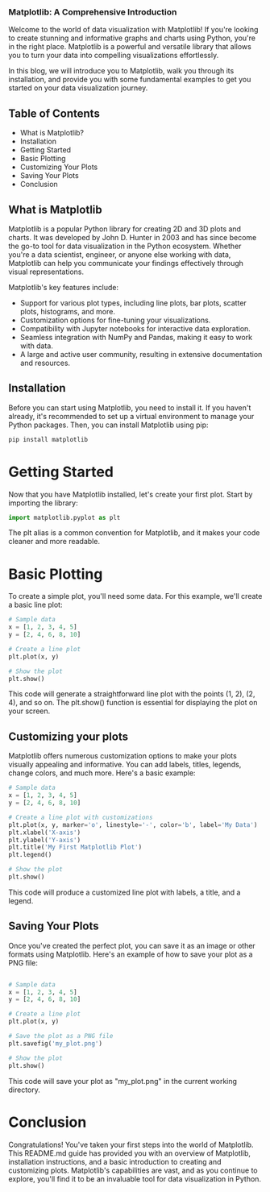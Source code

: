 ### Matplotlib: A Comprehensive Introduction

Welcome to the world of data visualization with Matplotlib! If you're looking to create stunning and informative graphs and charts using Python, you're in the right place. Matplotlib is a powerful and versatile library that allows you to turn your data into compelling visualizations effortlessly.

In this blog, we will introduce you to Matplotlib, walk you through its installation, and provide you with some fundamental examples to get you started on your data visualization journey.

## Table of Contents

- What is Matplotlib?
- Installation
- Getting Started
- Basic Plotting
- Customizing Your Plots
- Saving Your Plots
- Conclusion

## What is Matplotlib

Matplotlib is a popular Python library for creating 2D and 3D plots and charts. It was developed by John D. Hunter in 2003 and has since become the go-to tool for data visualization in the Python ecosystem. Whether you're a data scientist, engineer, or anyone else working with data, Matplotlib can help you communicate your findings effectively through visual representations.

Matplotlib's key features include:

- Support for various plot types, including line plots, bar plots, scatter plots, histograms, and more.
- Customization options for fine-tuning your visualizations.
- Compatibility with Jupyter notebooks for interactive data exploration.
- Seamless integration with NumPy and Pandas, making it easy to work with data.
- A large and active user community, resulting in extensive documentation and resources.

## Installation

Before you can start using Matplotlib, you need to install it. If you haven't already, it's recommended to set up a virtual environment to manage your Python packages. Then, you can install Matplotlib using pip:

```python
pip install matplotlib
```

# Getting Started

Now that you have Matplotlib installed, let's create your first plot. Start by importing the library:

```python
import matplotlib.pyplot as plt
```

The plt alias is a common convention for Matplotlib, and it makes your code cleaner and more readable.

# Basic Plotting

To create a simple plot, you'll need some data. For this example, we'll create a basic line plot:

```python
# Sample data
x = [1, 2, 3, 4, 5]
y = [2, 4, 6, 8, 10]

# Create a line plot
plt.plot(x, y)

# Show the plot
plt.show()

```

This code will generate a straightforward line plot with the points (1, 2), (2, 4), and so on. The plt.show() function is essential for displaying the plot on your screen.

## Customizing your plots

Matplotlib offers numerous customization options to make your plots visually appealing and informative. You can add labels, titles, legends, change colors, and much more. Here's a basic example:

```python
# Sample data
x = [1, 2, 3, 4, 5]
y = [2, 4, 6, 8, 10]

# Create a line plot with customizations
plt.plot(x, y, marker='o', linestyle='-', color='b', label='My Data')
plt.xlabel('X-axis')
plt.ylabel('Y-axis')
plt.title('My First Matplotlib Plot')
plt.legend()

# Show the plot
plt.show()

```

This code will produce a customized line plot with labels, a title, and a legend.

## Saving Your Plots

Once you've created the perfect plot, you can save it as an image or other formats using Matplotlib. Here's an example of how to save your plot as a PNG file:

```python

# Sample data
x = [1, 2, 3, 4, 5]
y = [2, 4, 6, 8, 10]

# Create a line plot
plt.plot(x, y)

# Save the plot as a PNG file
plt.savefig('my_plot.png')

# Show the plot
plt.show()

```

This code will save your plot as "my_plot.png" in the current working directory.

# Conclusion

Congratulations! You've taken your first steps into the world of Matplotlib. This README.md guide has provided you with an overview of Matplotlib, installation instructions, and a basic introduction to creating and customizing plots. Matplotlib's capabilities are vast, and as you continue to explore, you'll find it to be an invaluable tool for data visualization in Python.
